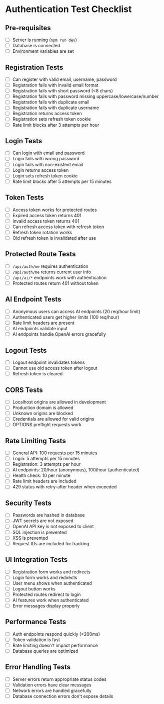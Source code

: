 # Authentication Test Checklist

## Pre-requisites
- [ ] Server is running (`npm run dev`)
- [ ] Database is connected
- [ ] Environment variables are set

## Registration Tests
- [ ] Can register with valid email, username, password
- [ ] Registration fails with invalid email format
- [ ] Registration fails with short password (<8 chars)
- [ ] Registration fails with password missing uppercase/lowercase/number
- [ ] Registration fails with duplicate email
- [ ] Registration fails with duplicate username
- [ ] Registration returns access token
- [ ] Registration sets refresh token cookie
- [ ] Rate limit blocks after 3 attempts per hour

## Login Tests
- [ ] Can login with email and password
- [ ] Login fails with wrong password
- [ ] Login fails with non-existent email
- [ ] Login returns access token
- [ ] Login sets refresh token cookie
- [ ] Rate limit blocks after 5 attempts per 15 minutes

## Token Tests
- [ ] Access token works for protected routes
- [ ] Expired access token returns 401
- [ ] Invalid access token returns 401
- [ ] Can refresh access token with refresh token
- [ ] Refresh token rotation works
- [ ] Old refresh token is invalidated after use

## Protected Route Tests
- [ ] `/api/auth/me` requires authentication
- [ ] `/api/auth/me` returns current user info
- [ ] `/api/ai/*` endpoints work with authentication
- [ ] Protected routes return 401 without token

## AI Endpoint Tests
- [ ] Anonymous users can access AI endpoints (20 req/hour limit)
- [ ] Authenticated users get higher limits (100 req/hour)
- [ ] Rate limit headers are present
- [ ] AI endpoints validate input
- [ ] AI endpoints handle OpenAI errors gracefully

## Logout Tests
- [ ] Logout endpoint invalidates tokens
- [ ] Cannot use old access token after logout
- [ ] Refresh token is cleared

## CORS Tests
- [ ] Localhost origins are allowed in development
- [ ] Production domain is allowed
- [ ] Unknown origins are blocked
- [ ] Credentials are allowed for valid origins
- [ ] OPTIONS preflight requests work

## Rate Limiting Tests
- [ ] General API: 100 requests per 15 minutes
- [ ] Login: 5 attempts per 15 minutes
- [ ] Registration: 3 attempts per hour
- [ ] AI endpoints: 20/hour (anonymous), 100/hour (authenticated)
- [ ] Health check: 10 per minute
- [ ] Rate limit headers are included
- [ ] 429 status with retry-after header when exceeded

## Security Tests
- [ ] Passwords are hashed in database
- [ ] JWT secrets are not exposed
- [ ] OpenAI API key is not exposed to client
- [ ] SQL injection is prevented
- [ ] XSS is prevented
- [ ] Request IDs are included for tracking

## UI Integration Tests
- [ ] Registration form works and redirects
- [ ] Login form works and redirects
- [ ] User menu shows when authenticated
- [ ] Logout button works
- [ ] Protected routes redirect to login
- [ ] AI features work when authenticated
- [ ] Error messages display properly

## Performance Tests
- [ ] Auth endpoints respond quickly (<200ms)
- [ ] Token validation is fast
- [ ] Rate limiting doesn't impact performance
- [ ] Database queries are optimized

## Error Handling Tests
- [ ] Server errors return appropriate status codes
- [ ] Validation errors have clear messages
- [ ] Network errors are handled gracefully
- [ ] Database connection errors don't expose details
